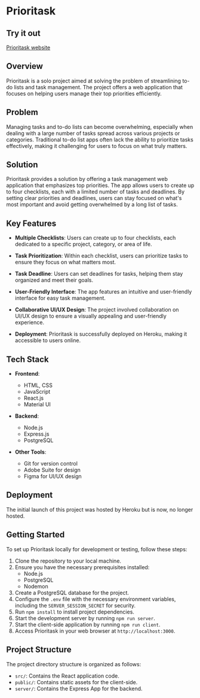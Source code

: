 # Prioritask

## Try it out
[Prioritask website](https://prioirtask-3d02e9c6acd9.herokuapp.com/)

## Overview

Prioritask is a solo project aimed at solving the problem of streamlining to-do lists and task management. The project offers a web application that focuses on helping users manage their top priorities efficiently.

## Problem

Managing tasks and to-do lists can become overwhelming, especially when dealing with a large number of tasks spread across various projects or categories. Traditional to-do list apps often lack the ability to prioritize tasks effectively, making it challenging for users to focus on what truly matters.

## Solution

Prioritask provides a solution by offering a task management web application that emphasizes top priorities. The app allows users to create up to four checklists, each with a limited number of tasks and deadlines. By setting clear priorities and deadlines, users can stay focused on what's most important and avoid getting overwhelmed by a long list of tasks.

## Key Features

- **Multiple Checklists**: Users can create up to four checklists, each dedicated to a specific project, category, or area of life.

- **Task Prioritization**: Within each checklist, users can prioritize tasks to ensure they focus on what matters most.

- **Task Deadline**: Users can set deadlines for tasks, helping them stay organized and meet their goals.

- **User-Friendly Interface**: The app features an intuitive and user-friendly interface for easy task management.

- **Collaborative UI/UX Design**: The project involved collaboration on UI/UX design to ensure a visually appealing and user-friendly experience.

- **Deployment**: Prioritask is successfully deployed on Heroku, making it accessible to users online.

## Tech Stack

- **Frontend**:
  - HTML, CSS
  - JavaScript
  - React.js
  - Material UI

- **Backend**:
  - Node.js
  - Express.js
  - PostgreSQL

- **Other Tools**:
  - Git for version control
  - Adobe Suite for design
  - Figma for UI/UX design

## Deployment

The initial launch of this project was hosted by Heroku but is now, no longer hosted.

## Getting Started

To set up Prioritask locally for development or testing, follow these steps:

1. Clone the repository to your local machine.
2. Ensure you have the necessary prerequisites installed:
   - Node.js
   - PostgreSQL
   - Nodemon
3. Create a PostgreSQL database for the project.
4. Configure the `.env` file with the necessary environment variables, including the `SERVER_SESSION_SECRET` for security.
5. Run `npm install` to install project dependencies.
6. Start the development server by running `npm run server`.
7. Start the client-side application by running `npm run client`.
8. Access Prioritask in your web browser at `http://localhost:3000`.

## Project Structure

The project directory structure is organized as follows:

- `src/`: Contains the React application code.
- `public/`: Contains static assets for the client-side.
- `server/`: Contains the Express App for the backend.
